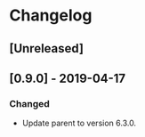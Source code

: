 # Changelog

## [Unreleased]

## [0.9.0] - 2019-04-17

### Changed

  - Update parent to version 6.3.0.

 
